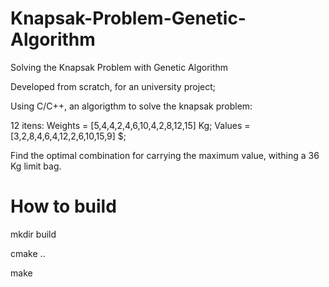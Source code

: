 # Knapsak-Problem-Genetic-Algorithm
Solving the Knapsak Problem with Genetic Algorithm

Developed from scratch, for an university project;

Using C/C++, an algorigthm to solve the knapsak problem:

12 itens:
Weights = [5,4,4,2,4,6,10,4,2,8,12,15] Kg;
Values = [3,2,8,4,6,4,12,2,6,10,15,9] $;

Find the optimal combination for carrying the maximum value, withing a 36 Kg limit bag.

# How to build

mkdir build

cmake ..

make
